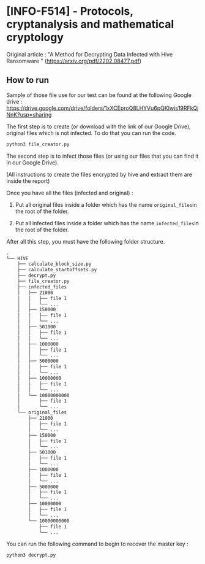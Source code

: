# [INFO-F514] - Protocols, cryptanalysis and mathematical cryptology 

Original article : "A Method for Decrypting Data Infected with Hive
Ransomware " (https://arxiv.org/pdf/2202.08477.pdf)




## How to run
Sample of those file use for our test can be found at the following Google drive : https://drive.google.com/drive/folders/1xXCEproQ8LHYVu6pQKIwis19RFkQjNnK?usp=sharing

The first step is to create (or download with the link of our Google Drive), original files which is not infected. To do that you can run the code. 

```bash
python3 file_creator.py
```

The second step is to infect those files (or using our files that you can find it in our Google Drive). 

(All instructions to create the files encrypted by hive and extract them are inside the report)

Once you have all the files (infected and original) :

1) Put all original files inside a folder which has the name ```original_files```in the root of the folder.

2) Put all infected files inside a folder which has the name ```infected_files```in the root of the folder.

After all this step, you must have the following folder structure.
```bash
.
└── HIVE
    ├── calculate_block_size.py
    ├── calculate_startoffsets.py
    ├── decrypt.py
    ├── file_creator.py
    ├── infected_files
    │   ├── 21000
    │   │   ├── file 1
    │   │   └── ...
    │   ├── 150000
    │   │   ├── file 1
    │   │   └── ...
    │   ├── 501000
    │   │   ├── file 1
    │   │   └── ...
    │   ├── 1000000
    │   │   ├── file 1
    │   │   └── ...
    │   ├── 5000000
    │   │   ├── file 1
    │   │   └── ...    
    │   ├── 10000000
    │   │   ├── file 1
    │   │   └── ...
    │   └── 10000000000
    │       ├── file 1
    │       └── ...
    └── original_files
        ├── 21000
        │   ├── file 1
        │   └── ...
        ├── 150000
        │   ├── file 1
        │   └── ...
        ├── 501000
        │   ├── file 1
        │   └── ...
        ├── 1000000
        │   ├── file 1
        │   └── ...
        ├── 5000000
        │   ├── file 1
        │   └── ...    
        ├── 10000000
        │   ├── file 1
        │   └── ...
        └── 10000000000
            ├── file 1
            └── ...
```

You can run the following command to begin to recover the master key : 

```bash
python3 decrypt.py
```
